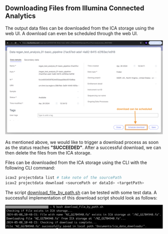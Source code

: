 ## Downloading Files from Illumina Connected Analytics   
The output data files can be downloaded from the ICA storage using the web UI. A download can even be scheduled through the web UI.   

![Schedule Download through Web UI](./../public/assets/images/download_scheduled_with_ui.png "Schedule Download through Web UI")   

As mentioned above, we would like to trigger a download process as soon as the status reaches **"SUCCEEDED"**. After a successful download, we can then delete the files from the ICA storage.   

Files can be downloaded from the ICA storage using the CLI with the following CLI command:
```bash
icav2 projectdata list # take note of the sourcePath
icav2 projectdata download <sourcePath or dataId> <targetPath>
```
The script [download_file_by_path.sh](./../bash_scripts/download_file_by_path.sh) can be tested with some test data. A successful implementation of this download script should look as follows:   

![Download File from ICA Storage](./../public/assets/images/successful_download_script.png "Download File from ICA Storage")  